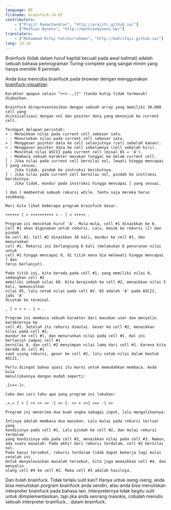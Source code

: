 ```yaml
---
language: BF
filename: brainfuck-id.bf
contributors:
    - ["Prajit Ramachandran", "http://prajitr.github.io/"]
    - ["Mathias Bynens", "http://mathiasbynens.be/"]
translators:
    - ["Muhammad Rifqi Fatchurrahman", "http://muhrifqii.github.io/"]
lang: id-id
---
```


Brainfuck (tidak dalam huruf kapital kecuali pada awal kalimat) adalah sebuah
bahasa pemrograman Turing-complete yang sangat minim yang hanya memiliki 8 perintah.

Anda bisa mencoba brainfuck pada browser dengan menggunakan [brainfuck-visualizer](http://fatiherikli.github.io/brainfuck-visualizer/).

```bf
Karakter apapun selain "><+-.,[]" (tanda kutip tidak termasuk) diabaikan.

Brainfuck direpresentasikan dengan sebuah array yang memiliki 30,000 cell yang
diinisialisasi dengan nol dan pointer data yang menunjuk ke current cell.

Terdapat delapan perintah:
+ : Menaikkan nilai pada current cell sebesar satu.
- : Menurunkan nilai pada current cell sebesar satu.
> : Menggeser pointer data ke cell selanjutnya (cell sebelah kanan).
< : Menggeser pointer data ke cell sebelumnya (cell sebelah kiri).
. : Mencetak nilai ASCII pada current cell (misal 65 = 'A').
, : Membaca sebuah karakter masukan tunggal ke dalam current cell.
[ : Jika nilai pada current cell bernilai nol, lewati hingga mencapai ] yang sesuai.
    Jika tidak, pindah ke instruksi berikutnya.
] : Jika nilai pada current cell bernilai nol, pindah ke instruksi berikutnya.
    Jika tidak, mundur pada instruksi hingga mencapai [ yang sesuai.

[ dan ] membentuk sebuah rekursi while. Tentu saja mereka harus seimbang.

Mari kita lihat beberapa program brainfuck dasar.

++++++ [ > ++++++++++ < - ] > +++++ .

Program ini mencetak huruf 'A'. Mula-mula, cell #1 dinaikkan ke 6.
Cell #1 akan digunakan untuk rekursi. Lalu, masuk ke rekursi ([) dan pindah
ke cell #2. Cell #2 dinaikkan 10 kali, mundur ke cell #1, dan menurunkan
cell #1. Rekursi ini berlangsung 6 kali (melakukan 6 penurunan nilai untuk 
cell #1 hingga mencapai 0, di titik mana dia melewati hingga mencapai ] dan
terus berlanjut).

Pada titik ini, kita berada pada cell #1, yang memiliki nilai 0, sedangkan cell #2
memiliki sebuah nilai 60. Kita berpindah ke cell #2, menaikkan nilai 5 kali, memunculkan 
nilai 65, lalu cetak nilai pada cell #2. 65 adalah 'A' pada ASCII, jadi 'A' 
dicetak ke terminal.

, [ > + < - ] > .

Program ini membaca sebuah karakter dari masukan user dan menyalin karakternya ke
cell #1. Setelah itu rekursi dimulai. Geser ke cell #2, menaikkan nilai pada cell #2,
mundur ke cell #1, dan menurunkan nilai pada cell #1. Hal ini berlanjut sampai cell #1
bernilai 0, dan cell #2 menyimpan nilai lama dari cell #1. Karena kita berada di cell #1
saat ujung rekursi, geser ke cell #2, lalu cetak nilai dalam bentuk ASCII.

Perlu diingat bahwa spasi itu murni untuk memudahkan membaca. Anda bisa 
menuliskannya dengan mudah seperti:

,[>+<-]>.

Coba dan cari tahu apa yang program ini lakukan:

,>,< [ > [ >+ >+ << -] >> [- << + >>] <<< -] >>

Program ini menerima dua buah angka sebagai input, lalu mengalikannya.

Intinya adalah membaca dua masukan. Lalu mulai pada rekursi terluar yang
kondisinya pada cell #1. Lalu pindah ke cell #2, dan mulai rekursi terdalam
yang kondisinya ada pada cell #2, menaikkan nilai pada cell #3. Namun,
ada suatu masalah: Pada akhir dari rekursi terdalam, cell #2 bernilai nol.
Pada kasus tersebut, rekursi terdalam tidak dapat bekerja lagi mulai setelah ini.
Untuk menyelesaikan masalah tersebut, kita juga menaikkan cell #4, dan menyalin
ulang cell #4 ke cell #2. Maka cell #3 adalah hasilnya.
```

Dan itulah brainfuck. Tidak terlalu sulit kan? Hanya untuk iseng-iseng, anda 
bisa menuliskan porgram brainfuck anda sendiri, atau anda bisa menuliskan interpreter 
brainfuck pada bahasa lain. Interpreternya tidak begitu sulit untuk diimplementasikan, 
tapi jika anda seorang masokis, cobalah menulis sebuah interpreter brainfuck... dalam 
brainfuck.


